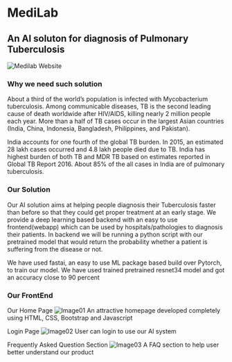 # MediLab
## An AI soluton for diagnosis of Pulmonary Tuberculosis

![Medilab Website](https://github.com/chetanpandey1266/HackInIndia/blob/master/medilab.gif)

### Why we need such solution

About a third of the world’s population is infected with Mycobacterium tuberculosis. Among communicable diseases, TB is the second leading cause of death worldwide after HIV/AIDS, killing nearly 2 million people each year. More than a half of TB cases occur in the largest Asian countries (India, China, Indonesia, Bangladesh, Philippines, and Pakistan).

India accounts for one fourth of the global TB burden. In 2015, an estimated 28 lakh cases occurred and 4.8 lakh people died due to TB. India has highest burden of both TB and MDR TB based on estimates reported in Global TB Report 2016. About 85% of the all cases in India are of pulmonary tuberculosis.

### Our Solution
Our AI solution aims at helping people diagnosis their Tuberculosis faster than before so that they could get proper treatment at an early stage. We provide a deep learning based backend with an easy to use frontend(webapp) which can be used by hospitals/pathologies to diagnosis their patients. In backend we will be running a python script with our pretrained model that would return the probability whether a patient is suffering from the disease or not.

We have used fastai, an easy to use ML package based build over Pytorch, to train our model. We have used trained pretrained resnet34 model and got an accuracy close to 90 percent

### Our FrontEnd

Our Home Page
![Image01](https://github.com/chetanpandey1266/HackInIndia/blob/master/images/01.png)
An attractive homepage developed completely using HTML, CSS, Bootstrap and Javascript

Login Page
![Image02](https://github.com/chetanpandey1266/HackInIndia/blob/master/images/02.png)
User can login to use our AI system 

Frequently Asked Question Section
![Image03](https://github.com/chetanpandey1266/HackInIndia/blob/master/images/03.png)
A FAQ section to help user better understand our product
